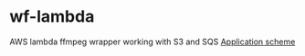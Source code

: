 # wf-lambda
AWS lambda ffmpeg wrapper working with S3 and SQS
[Application scheme](a-simple-3-tier-web-app.png)
